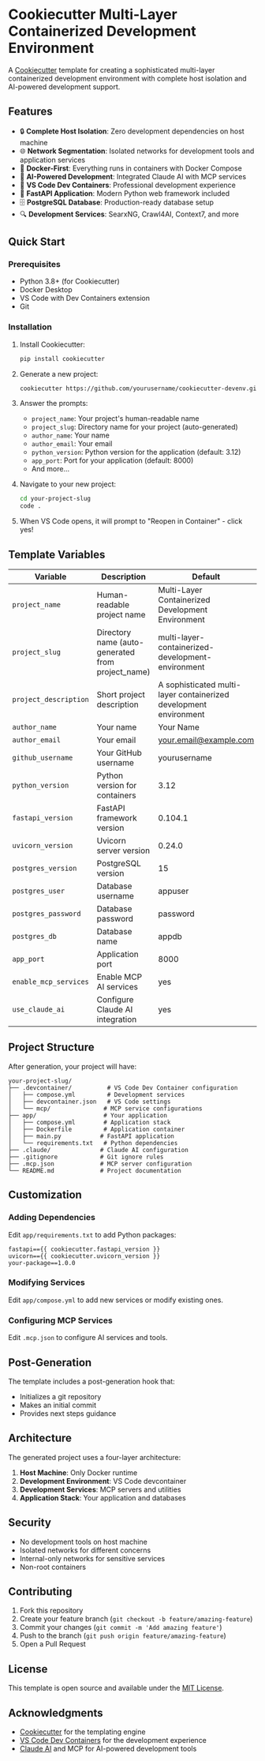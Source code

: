 # Cookiecutter Multi-Layer Containerized Development Environment

A [Cookiecutter](https://github.com/cookiecutter/cookiecutter) template for creating a sophisticated multi-layer containerized development environment with complete host isolation and AI-powered development support.

## Features

- 🔒 **Complete Host Isolation**: Zero development dependencies on host machine
- 🌐 **Network Segmentation**: Isolated networks for development tools and application services
- 🐳 **Docker-First**: Everything runs in containers with Docker Compose
- 🤖 **AI-Powered Development**: Integrated Claude AI with MCP services
- 🔧 **VS Code Dev Containers**: Professional development experience
- 🚀 **FastAPI Application**: Modern Python web framework included
- 🗄️ **PostgreSQL Database**: Production-ready database setup
- 🔍 **Development Services**: SearxNG, Crawl4AI, Context7, and more

## Quick Start

### Prerequisites

- Python 3.8+ (for Cookiecutter)
- Docker Desktop
- VS Code with Dev Containers extension
- Git

### Installation

1. Install Cookiecutter:
   ```bash
   pip install cookiecutter
   ```

2. Generate a new project:
   ```bash
   cookiecutter https://github.com/yourusername/cookiecutter-devenv.git
   ```

3. Answer the prompts:
   - `project_name`: Your project's human-readable name
   - `project_slug`: Directory name for your project (auto-generated)
   - `author_name`: Your name
   - `author_email`: Your email
   - `python_version`: Python version for the application (default: 3.12)
   - `app_port`: Port for your application (default: 8000)
   - And more...

4. Navigate to your new project:
   ```bash
   cd your-project-slug
   code .
   ```

5. When VS Code opens, it will prompt to "Reopen in Container" - click yes!

## Template Variables

| Variable | Description | Default |
|----------|-------------|---------|
| `project_name` | Human-readable project name | Multi-Layer Containerized Development Environment |
| `project_slug` | Directory name (auto-generated from project_name) | multi-layer-containerized-development-environment |
| `project_description` | Short project description | A sophisticated multi-layer containerized development environment |
| `author_name` | Your name | Your Name |
| `author_email` | Your email | your.email@example.com |
| `github_username` | Your GitHub username | yourusername |
| `python_version` | Python version for containers | 3.12 |
| `fastapi_version` | FastAPI framework version | 0.104.1 |
| `uvicorn_version` | Uvicorn server version | 0.24.0 |
| `postgres_version` | PostgreSQL version | 15 |
| `postgres_user` | Database username | appuser |
| `postgres_password` | Database password | password |
| `postgres_db` | Database name | appdb |
| `app_port` | Application port | 8000 |
| `enable_mcp_services` | Enable MCP AI services | yes |
| `use_claude_ai` | Configure Claude AI integration | yes |

## Project Structure

After generation, your project will have:

```
your-project-slug/
├── .devcontainer/          # VS Code Dev Container configuration
│   ├── compose.yml         # Development services
│   ├── devcontainer.json   # VS Code settings
│   └── mcp/               # MCP service configurations
├── app/                   # Your application
│   ├── compose.yml        # Application stack
│   ├── Dockerfile         # Application container
│   ├── main.py           # FastAPI application
│   └── requirements.txt   # Python dependencies
├── .claude/              # Claude AI configuration
├── .gitignore            # Git ignore rules
├── .mcp.json             # MCP server configuration
└── README.md             # Project documentation
```

## Customization

### Adding Dependencies

Edit `app/requirements.txt` to add Python packages:
```
fastapi=={{ cookiecutter.fastapi_version }}
uvicorn=={{ cookiecutter.uvicorn_version }}
your-package==1.0.0
```

### Modifying Services

Edit `app/compose.yml` to add new services or modify existing ones.

### Configuring MCP Services

Edit `.mcp.json` to configure AI services and tools.

## Post-Generation

The template includes a post-generation hook that:
- Initializes a git repository
- Makes an initial commit
- Provides next steps guidance

## Architecture

The generated project uses a four-layer architecture:

1. **Host Machine**: Only Docker runtime
2. **Development Environment**: VS Code devcontainer
3. **Development Services**: MCP servers and utilities
4. **Application Stack**: Your application and databases

## Security

- No development tools on host machine
- Isolated networks for different concerns
- Internal-only networks for sensitive services
- Non-root containers

## Contributing

1. Fork this repository
2. Create your feature branch (`git checkout -b feature/amazing-feature`)
3. Commit your changes (`git commit -m 'Add amazing feature'`)
4. Push to the branch (`git push origin feature/amazing-feature`)
5. Open a Pull Request

## License

This template is open source and available under the [MIT License](LICENSE).

## Acknowledgments

- [Cookiecutter](https://github.com/cookiecutter/cookiecutter) for the templating engine
- [VS Code Dev Containers](https://code.visualstudio.com/docs/devcontainers/containers) for the development experience
- [Claude AI](https://claude.ai) and MCP for AI-powered development tools